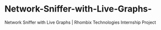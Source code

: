 # Network-Sniffer-with-Live-Graphs-
 Network Sniffer with Live Graphs | Rhombix Technologies Internship Project

